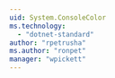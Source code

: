 ```yaml
---
uid: System.ConsoleColor
ms.technology: 
  - "dotnet-standard"
author: "rpetrusha"
ms.author: "ronpet"
manager: "wpickett"
---
```

